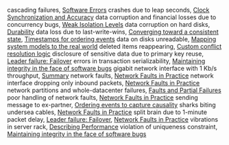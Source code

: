 cascading failures, [Software Errors](ch01.html#idm140605786137680)
crashes due to leap seconds, [Clock Synchronization and Accuracy](ch08.html#idm140605760789008)
data corruption and financial losses due to concurrency bugs, [Weak Isolation Levels](ch07.html#idm140605774595360)
data corruption on hard disks, [Durability](ch07.html#idm140605774782304)
data loss due to last-write-wins, [Converging toward a consistent state](ch05.html#idm140605775940448), [Timestamps for ordering events](ch08.html#idm140605760720928)
data on disks unreadable, [Mapping system models to the real world](ch08.html#idm140605760209008)
deleted items reappearing, [Custom conflict resolution logic](ch05.html#idm140605775911904)
disclosure of sensitive data due to primary key reuse, [Leader failure: Failover](ch05.html#idm140605776292176)
errors in transaction serializability, [Maintaining integrity in the face of software bugs](ch12.html#idm140605754956848)
gigabit network interface with 1 Kb/s throughput, [Summary](ch08.html#idm140605760181392)
network faults, [Network Faults in Practice](ch08.html#idm140605761081104)
network interface dropping only inbound packets, [Network Faults in Practice](ch08.html#idm140605761067168)
network partitions and whole-datacenter failures, [Faults and Partial Failures](ch08.html#idm140605761190064)
poor handling of network faults, [Network Faults in Practice](ch08.html#idm140605761046928)
sending message to ex-partner, [Ordering events to capture causality](ch12.html#idm140605756031952)
sharks biting undersea cables, [Network Faults in Practice](ch08.html#idm140605761064896)
split brain due to 1-minute packet delay, [Leader failure: Failover](ch05.html#idm140605776283520), [Network Faults in Practice](ch08.html#idm140605761066032)
vibrations in server rack, [Describing Performance](ch01.html#idm140605785966208)
violation of uniqueness constraint, [Maintaining integrity in the face of software bugs](ch12.html#idm140605754957968)